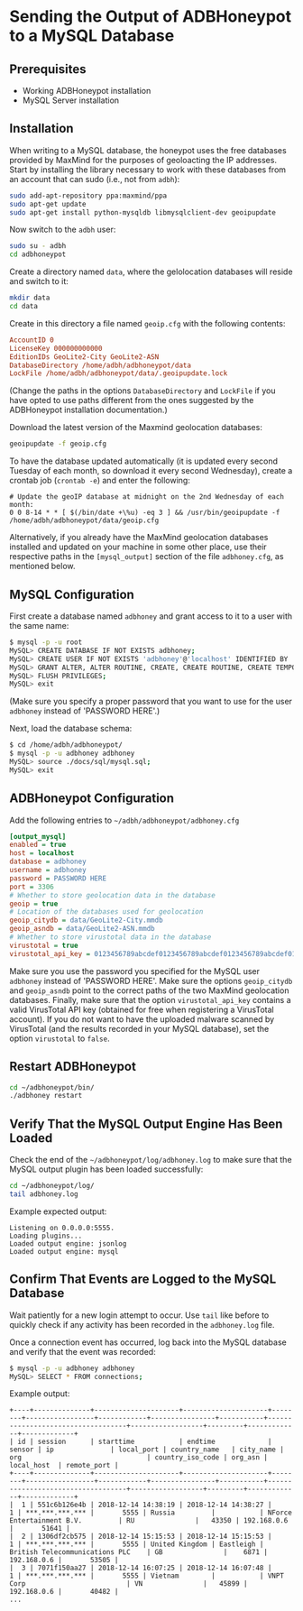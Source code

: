 # Sending the Output of ADBHoneypot to a MySQL Database

## Prerequisites

* Working ADBHoneypot installation
* MySQL Server installation

## Installation

When writing to a MySQL database, the honeypot uses the free databases
provided by MaxMind for the purposes of geoloacting the IP addresses.
Start by installing the library necessary to work with these databases
from an account that can sudo (i.e., not from `adbh`):

```bash
sudo add-apt-repository ppa:maxmind/ppa
sudo apt-get update
sudo apt-get install python-mysqldb libmysqlclient-dev geoipupdate
```

Now switch to the `adbh` user:

```bash
sudo su - adbh
cd adbhoneypot
```

Create a directory named `data`, where the gelolocation databases will reside
and switch to it:

```bash
mkdir data
cd data
```

Create in this directory a file named `geoip.cfg` with the following contents:

```geoip.cfg
AccountID 0
LicenseKey 000000000000
EditionIDs GeoLite2-City GeoLite2-ASN
DatabaseDirectory /home/adbh/adbhoneypot/data
LockFile /home/adbh/adbhoneypot/data/.geoipupdate.lock
```

(Change the paths in the options `DatabaseDirectory` and `LockFile` if you
have opted to use paths different from the ones suggested by the ADBHoneypot
installation documentation.)

Download the latest version of the Maxmind geolocation databases:

```bash
geoipupdate -f geoip.cfg
```

To have the database updated automatically (it is updated every second Tuesday
of each month, so download it every second Wednesday), create a crontab job
(`crontab -e`) and enter the following:

```crontab
# Update the geoIP database at midnight on the 2nd Wednesday of each month:
0 0 8-14 * * [ $(/bin/date +\%u) -eq 3 ] && /usr/bin/geoipupdate -f /home/adbh/adbhoneypot/data/geoip.cfg
```

Alternatively, if you already have the MaxMind geolocation databases installed
and updated on your machine in some other place, use their respective paths in
the `[mysql_output]` section of the file `adbhoney.cfg`, as mentioned below.

## MySQL Configuration

First create a database named `adbhoney` and grant access to it to a user with
the same name:

```bash
$ mysql -p -u root
MySQL> CREATE DATABASE IF NOT EXISTS adbhoney;
MySQL> CREATE USER IF NOT EXISTS 'adbhoney'@'localhost' IDENTIFIED BY 'PASSWORD HERE' PASSWORD EXPIRE NEVER;
MySQL> GRANT ALTER, ALTER ROUTINE, CREATE, CREATE ROUTINE, CREATE TEMPORARY TABLES, CREATE VIEW, DELETE, DROP, EXECUTE,FILE, INDEX, INSERT, LOCK TABLES, RELOAD, SELECT, SHOW DATABASES, SHOW VIEW, TRIGGER, UPDATE ON adbhoney TO 'adbhoney'@'localhost';
MySQL> FLUSH PRIVILEGES;
MySQL> exit
```

(Make sure you specify a proper password that you want to use for the user
`adbhoney` instead of 'PASSWORD HERE'.)

Next, load the database schema:

```bash
$ cd /home/adbh/adbhoneypot/
$ mysql -p -u adbhoney adbhoney
MySQL> source ./docs/sql/mysql.sql;
MySQL> exit
```

## ADBHoneypot Configuration

Add the following entries to `~/adbh/adbhoneypot/adbhoney.cfg`

```adbhoney.cfg
[output_mysql]
enabled = true
host = localhost
database = adbhoney
username = adbhoney
password = PASSWORD HERE
port = 3306
# Whether to store geolocation data in the database
geoip = true
# Location of the databases used for geolocation
geoip_citydb = data/GeoLite2-City.mmdb
geoip_asndb = data/GeoLite2-ASN.mmdb
# Whether to store virustotal data in the database
virustotal = true
virustotal_api_key = 0123456789abcdef0123456789abcdef0123456789abcdef0123456789abcdef
```

Make sure you use the password you specified for the MySQL user `adbhoney`
instead of 'PASSWORD HERE'. Make sure the options `geoip_citydb` and
`geoip_asndb` point to the correct paths of the two MaxMind geolocation
databases. Finally, make sure that the option `virustotal_api_key` contains
a valid VirusTotal API key (obtained for free when registering a VirusTotal
account). If you do not want to have the uploaded malware scanned by
VirusTotal (and the results recorded in your MySQL database), set the option
`virustotal` to `false`.

## Restart ADBHoneypot

```bash
cd ~/adbhoneypot/bin/
./adbhoney restart
```

## Verify That the MySQL Output Engine Has Been Loaded

Check the end of the `~/adbhoneypot/log/adbhoney.log` to make sure that the
MySQL output plugin has been loaded successfully:

```bash
cd ~/adbhoneypot/log/
tail adbhoney.log
```

Example expected output:

```adbhoney.log
Listening on 0.0.0.0:5555.
Loading plugins...
Loaded output engine: jsonlog
Loaded output engine: mysql
```

## Confirm That Events are Logged to the MySQL Database

Wait patiently for a new login attempt to occur.  Use `tail` like before to quickly check if any activity has
been recorded in the `adbhoney.log` file.

Once a connection event has occurred, log back into the MySQL database and verify that the event was recorded:

```bash
$ mysql -p -u adbhoney adbhoney
MySQL> SELECT * FROM connections;
```

Example output:

```mysql
+----+--------------+---------------------+---------------------+--------+-----------------+------------+----------------+-----------+-----------------------------------+------------------+---------+-------------+-------------+
| id | session      | starttime           | endtime             | sensor | ip              | local_port | country_name   | city_name | org                               | country_iso_code | org_asn | local_host  | remote_port |
+----+--------------+---------------------+---------------------+--------+-----------------+------------+----------------+-----------+-----------------------------------+------------------+---------+-------------+-------------+
|  1 | 551c6b126e4b | 2018-12-14 14:38:19 | 2018-12-14 14:38:27 |      1 | ***.***.***.*** |       5555 | Russia         |           | NForce Entertainment B.V.         | RU               |   43350 | 192.168.0.6 |       51641 |
|  2 | 1306df2cb575 | 2018-12-14 15:15:53 | 2018-12-14 15:15:53 |      1 | ***.***.***.*** |       5555 | United Kingdom | Eastleigh | British Telecommunications PLC    | GB               |    6871 | 192.168.0.6 |       53505 |
|  3 | 7071f150aa27 | 2018-12-14 16:07:25 | 2018-12-14 16:07:48 |      1 | ***.***.***.*** |       5555 | Vietnam        |           | VNPT Corp                         | VN               |   45899 | 192.168.0.6 |       40482 |
...
```
